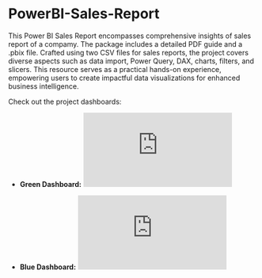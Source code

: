 # PowerBI-Sales-Report
This Power BI Sales Report encompasses comprehensive insights of sales report of a compamy. The package includes a detailed PDF guide and a .pbix file. Crafted using two CSV files for sales reports, the project covers diverse aspects such as data import, Power Query, DAX, charts, filters, and slicers. This resource serves as a practical hands-on experience, empowering users to create impactful data visualizations for enhanced business intelligence.

Check out the project dashboards:

- **Green Dashboard:** ![Green Dashboard](https://github.com/sajidkhan2067/PowerBI-Sales-Report/files/13851374/Sajid.Sales.Report.Dashboard.pdf)

- **Blue Dashboard:**  ![Blue Dashboard](https://github.com/sajidkhan2067/PowerBI-Sales-Report/files/13851376/Sajid.Sales.Report.Blue.Dashboard.pdf)


